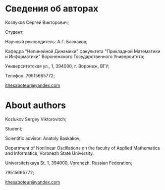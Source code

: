 # Сведения об авторах

Козлуков Сергей Викторович;

Студент;

Научный руководитель: А.Г. Баскаков;

Кафедра "Нелинейной Динамики" факультета "Прикладной Математики и Информатики"
Воронежского Государственного Университета;

Университетская ул., 1, 394000, г. Воронеж, ВГУ;

Телефон: 79515665772;

ithesaboteur@yandex.com

# About authors

Kozlukov Sergey Viktorovitch;

Student;

Scientific advisor: Anatoly Baskakov;

Department of Nonlinear Oscillations
on the faculty of Applied Mathematics and Informatics,
Voronezh State University.

Universitetskaya St, 1, 394000, Voronezh, Russian Federation;

79515665772;

ithesaboteur@yandex.com
